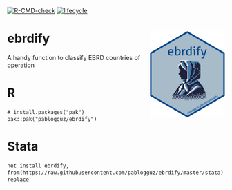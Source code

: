 <!-- badges: start -->
[![R-CMD-check](https://github.com/pablogguz/ebrdify/actions/workflows/R-CMD-check.yaml/badge.svg)](https://github.com/pablogguz/ebrdify/actions/workflows/R-CMD-check.yaml) [![lifecycle](https://img.shields.io/badge/lifecycle-experimental-orange.svg)](https://shields.io/)
<!-- badges: end -->

# ebrdify <img src="man/figures/logo.png" align="right" height="200" alt="" />

A handy function to classify EBRD countries of operation

# R

```
# install.packages("pak")
pak::pak("pablogguz/ebrdify")
```

# Stata

```
net install ebrdify, from(https://raw.githubusercontent.com/pablogguz/ebrdify/master/stata) replace
```
